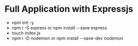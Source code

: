 # Full Application with Expressjs #

 - npm init -y
 - npm i -S express or npm install --save express
 - touch index.js
 - npm i -D nodemon or npm install --save-dev nodemon
